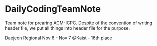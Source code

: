 # DailyCodingTeamNote
Team note for prearing ACM-ICPC.
Despite of the convention of writing header file, we put all things into header file for the purpose.

Daejeon Regional Nov 6 - Nov 7 @Kaist - 16th place
